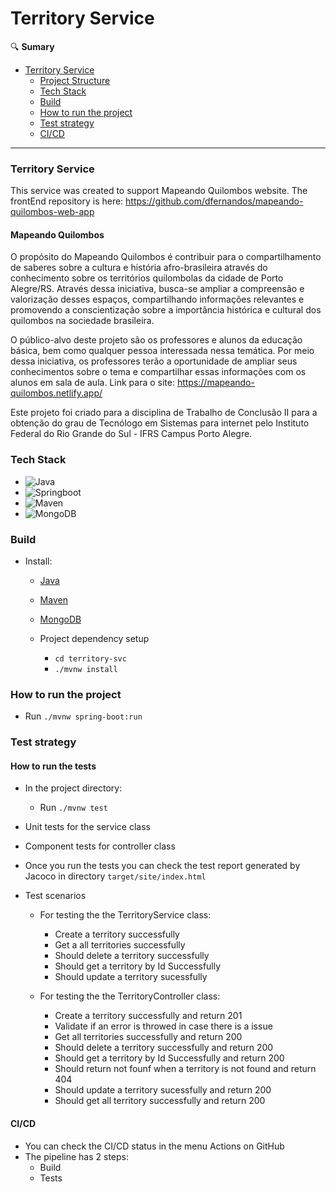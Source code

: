 # Territory Service

🔍 **Sumary**
- [Territory Service](#Territory-Service)
    - [Project Structure](#estrutura-do-projeto)
    - [Tech Stack](#Tech-Stack)
    - [Build](#Build)
    - [How to run the project](#How_to_run_the_project)
    - [Test strategy](#Test_strategy)
    - [CI/CD](#CI/CD)

      
---

### Territory Service

This service was created to support Mapeando Quilombos website. The frontEnd repository is here: https://github.com/dfernandos/mapeando-quilombos-web-app

#### Mapeando Quilombos

O propósito do Mapeando Quilombos é contribuir para o compartilhamento de saberes sobre a cultura e história afro-brasileira através do conhecimento sobre os territórios quilombolas da cidade de Porto Alegre/RS. Através dessa iniciativa, busca-se ampliar a compreensão e valorização desses espaços, compartilhando informações relevantes e promovendo a conscientização sobre a importância histórica e cultural dos quilombos na sociedade brasileira.

O público-alvo deste projeto são os professores e alunos da educação básica, bem como qualquer pessoa interessada nessa temática. Por meio dessa iniciativa, os professores terão a oportunidade de ampliar seus conhecimentos sobre o tema e compartilhar essas informações com os alunos em sala de aula.
Link para o site: https://mapeando-quilombos.netlify.app/

Este projeto foi criado para a disciplina de Trabalho de Conclusão II para a obtenção do grau de Tecnólogo em Sistemas para internet pelo Instituto Federal do Rio Grande do Sul - IFRS Campus Porto Alegre.

### Tech Stack

 - ![Java](https://img.shields.io/badge/code-Java-b0e0df)
 - ![Springboot](https://img.shields.io/badge/code-Springboot-b0e0df)
 - ![Maven](https://img.shields.io/badge/builder-Maven-b0e0df)
 - ![MongoDB](https://img.shields.io/badge/database-MongoDB-b0e0df)


### Build
 - Install:
   - [Java](https://www.oracle.com/java/technologies/downloads/)
   - [Maven](https://maven.apache.org/install.html)
   - [MongoDB](https://www.mongodb.com/try/download/community)

   - Project dependency setup  
     - `cd territory-svc` 
     - `./mvnw install` 

### How to run the project
- Run `./mvnw spring-boot:run`


### Test strategy

#### How to run the tests

 - In the project directory:
   - Run `./mvnw test `

- Unit tests for the service class

- Component tests for controller class

- Once you run the tests you can check the test report generated by Jacoco in directory `target/site/index.html`

- Test scenarios

  - For testing the the TerritoryService class:
    - Create a territory successfully
    - Get a all territories successfully
    - Should delete a territory successfully
    - Should get a territory by Id Successfully
    - Should update a territory sucessfully

  - For testing the the TerritoryController class:
    - Create a territory successfully and return 201
    - Validate if an error is throwed in case there is a issue
    - Get all territories successfully and return 200
    - Should delete a territory successfully and return 200
    - Should get a territory by Id Successfully and return 200
    - Should return not founf when a territory is not found and return 404
    - Should update a territory sucessfully and return 200
    - Should get all territory successfully and return 200


#### CI/CD

- You can check the CI/CD status in the menu Actions on GitHub
- The pipeline has 2 steps:
  - Build
  - Tests



